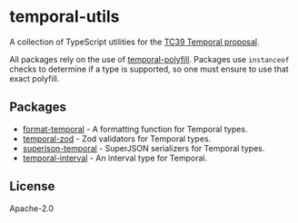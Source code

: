 # temporal-utils

A collection of TypeScript utilities for the [TC39 Temporal proposal](https://tc39.es/proposal-temporal/).

All packages rely on the use of [temporal-polyfill](https://github.com/fullcalendar/temporal-polyfill). Packages use `instanceof` checks to determine if a type is supported, so one must ensure to use that exact polyfill.

## Packages

- [format-temporal](./packages/format-temporal/) - A formatting function for Temporal types.
- [temporal-zod](./packages/temporal-zod/) - Zod validators for Temporal types.
- [superjson-temporal](./packages/superjson-temporal/) - SuperJSON serializers for Temporal types.
- [temporal-interval](./packages/temporal-interval/) - An interval type for Temporal.

## License

Apache-2.0
